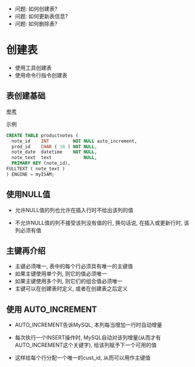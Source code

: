 + 问题: 如何创建表?
+ 问题: 如何更新表信息?
+ 问题: 如何删除表?

# 创建表

+ 使用工具创建表
+ 使用命令行指令创建表

## 表创建基础

[参考](./00.create.sql)

示例

```sql
CREATE TABLE productnotes (
  note_id    INT         NOT NULL auto_increment,
  prod_id    CHAR ( 10 ) NOT NULL,
  note_date  datetime    NOT NULL,
  note_text  text            NULL,
  PRIMARY KEY (note_id),
FULLTEXT ( note_text )
) ENGINE = myISAM;
```

## 使用NULL值

+ 允许NULL值的列也允许在插入行时不给出该列的值

+ 不允许NULL值的列不接受该列没有值的行, 换句话说, 在插入或更新行时, 该列必须有值

## 主键再介绍

+ 主键必须唯一, 表中的每个行必须具有唯一的主键值
+ 如果主键使用单个列, 则它的值必须唯一
+ 如果主键使用多个列, 则它们的组合值必须唯一
+ 主键可以在创建表时定义, 或者在创建表之后定义

## 使用 AUTO_INCREMENT

+ AUTO_INCREMENT告诉MySQL, 本列每当增加一行时自动增量

+ 每次执行一个INSERT操作时, MySQL自动对该列增量(从而才有AUTO_INCREMENT这个关键字), 给该列赋予下一个可用的值

+ 这样给每个行分配一个唯一的cust_id, 从而可以用作主键值


